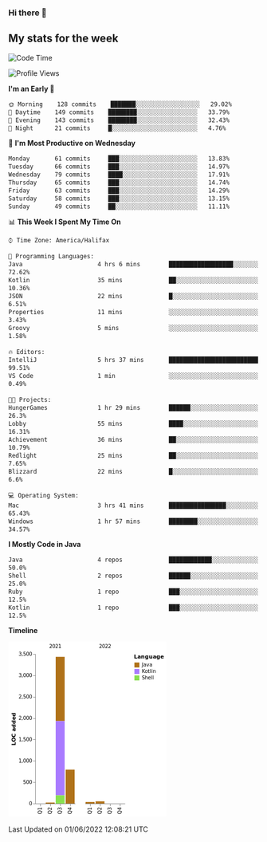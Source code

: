 ### Hi there 👋

## My stats for the week
<!--START_SECTION:waka-->
![Code Time](http://img.shields.io/badge/Code%20Time-228%20hrs%2029%20mins-blue)

![Profile Views](http://img.shields.io/badge/Profile%20Views-0-blue)

**I'm an Early 🐤** 

```text
🌞 Morning    128 commits    ███████░░░░░░░░░░░░░░░░░░   29.02% 
🌆 Daytime    149 commits    ████████░░░░░░░░░░░░░░░░░   33.79% 
🌃 Evening    143 commits    ████████░░░░░░░░░░░░░░░░░   32.43% 
🌙 Night      21 commits     █░░░░░░░░░░░░░░░░░░░░░░░░   4.76%

```
📅 **I'm Most Productive on Wednesday** 

```text
Monday       61 commits     ███░░░░░░░░░░░░░░░░░░░░░░   13.83% 
Tuesday      66 commits     ███░░░░░░░░░░░░░░░░░░░░░░   14.97% 
Wednesday    79 commits     ████░░░░░░░░░░░░░░░░░░░░░   17.91% 
Thursday     65 commits     ███░░░░░░░░░░░░░░░░░░░░░░   14.74% 
Friday       63 commits     ███░░░░░░░░░░░░░░░░░░░░░░   14.29% 
Saturday     58 commits     ███░░░░░░░░░░░░░░░░░░░░░░   13.15% 
Sunday       49 commits     ██░░░░░░░░░░░░░░░░░░░░░░░   11.11%

```


📊 **This Week I Spent My Time On** 

```text
⌚︎ Time Zone: America/Halifax

💬 Programming Languages: 
Java                     4 hrs 6 mins        ██████████████████░░░░░░░   72.62% 
Kotlin                   35 mins             ██░░░░░░░░░░░░░░░░░░░░░░░   10.36% 
JSON                     22 mins             █░░░░░░░░░░░░░░░░░░░░░░░░   6.51% 
Properties               11 mins             ░░░░░░░░░░░░░░░░░░░░░░░░░   3.43% 
Groovy                   5 mins              ░░░░░░░░░░░░░░░░░░░░░░░░░   1.58%

🔥 Editors: 
IntelliJ                 5 hrs 37 mins       █████████████████████████   99.51% 
VS Code                  1 min               ░░░░░░░░░░░░░░░░░░░░░░░░░   0.49%

🐱‍💻 Projects: 
HungerGames              1 hr 29 mins        ██████░░░░░░░░░░░░░░░░░░░   26.3% 
Lobby                    55 mins             ████░░░░░░░░░░░░░░░░░░░░░   16.31% 
Achievement              36 mins             ██░░░░░░░░░░░░░░░░░░░░░░░   10.79% 
Redlight                 25 mins             ██░░░░░░░░░░░░░░░░░░░░░░░   7.65% 
Blizzard                 22 mins             █░░░░░░░░░░░░░░░░░░░░░░░░   6.6%

💻 Operating System: 
Mac                      3 hrs 41 mins       ████████████████░░░░░░░░░   65.43% 
Windows                  1 hr 57 mins        ████████░░░░░░░░░░░░░░░░░   34.57%

```

**I Mostly Code in Java** 

```text
Java                     4 repos             ████████████░░░░░░░░░░░░░   50.0% 
Shell                    2 repos             ██████░░░░░░░░░░░░░░░░░░░   25.0% 
Ruby                     1 repo              ███░░░░░░░░░░░░░░░░░░░░░░   12.5% 
Kotlin                   1 repo              ███░░░░░░░░░░░░░░░░░░░░░░   12.5%

```


**Timeline**

![Chart not found](https://raw.githubusercontent.com/lyndseyy/lyndseyy/main/charts/bar_graph.png) 


 Last Updated on 01/06/2022 12:08:21 UTC
<!--END_SECTION:waka-->